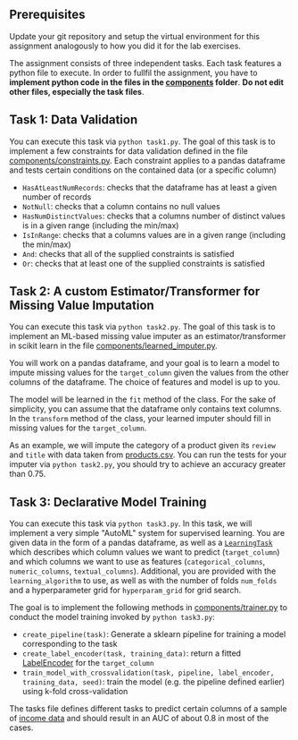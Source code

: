## Prerequisites

Update your git repository and setup the virtual environment for this assignment analogously to how you did it for the lab exercises.

The assignment consists of three independent tasks. Each task features a python file to execute. In order to fullfil the assignment, you have to **implement python code in the files in the [components](components/) folder**. **Do not edit other files, especially the task files**.

## Task 1: Data Validation

You can execute this task via ```python task1.py```. The goal of this task is to implement a few constraints for data validation defined in the file [components/constraints.py](components/constraints.py). Each constraint applies to a pandas dataframe and tests certain conditions on the contained data (or a specific column)

 * `HasAtLeastNumRecords`: checks that the dataframe has at least a given number of records
 * `NotNull`: checks that a column contains no null values
 * `HasNumDistinctValues`: checks that a columns number of distinct values is in a given range (including the min/max)
 * `IsInRange`: checks that a columns values are in a given range (including the min/max)
 * `And`: checks that all of the supplied constraints is satisfied
 * `Or`: checks that at least one of the supplied constraints is satisfied


## Task 2: A custom Estimator/Transformer for Missing Value Imputation

You can execute this task via ```python task2.py```. The goal of this task is to implement an ML-based missing value imputer as an estimator/transformer in scikit learn in the file [components/learned_imputer.py](components/learned_imputer.py). 

You will work on a pandas dataframe, and your goal is to learn a model to impute missing values for the `target_column` given the values from the other columns of the dataframe. The choice of features and model is up to you. 

The model will be learned in the `fit` method of the class. For the sake of simplicity, you can assume that the dataframe only contains text columns. In the `transform` method of the class, your learned imputer should fill in missing values for the `target_column`. 

As an example, we will impute the category of a product given its `review` and `title` with data taken from [products.csv](products.csv). You can run the tests for your imputer via ```python task2.py```, you should try to achieve an accuracy greater than 0.75.

## Task 3: Declarative Model Training

You can execute this task via ```python task3.py```. In this task, we will implement a very simple "AutoML" system for supervised learning. You are given data in the form of a pandas dataframe, as well as a [`LearningTask`](task3.py#L9) which describes which column values we want to predict (`target_column`) and which columns we want to use as features (`categorical_columns`, `numeric_columns`, `textual_columns`). Additional, you are provided with the `learning_algorithm` to use, as well as with the number of folds `num_folds` and a hyperparameter grid for `hyperparam_grid` for grid search.

The goal is to implement the following methods in [components/trainer.py](components/trainer.py) to conduct the model training invoked by ```python task3.py```:
 
 * `create_pipeline(task)`: Generate a sklearn pipeline for training a model corresponding to the task 
 * `create_label_encoder(task, training_data)`: return a fitted [LabelEncoder](https://scikit-learn.org/stable/modules/generated/sklearn.preprocessing.LabelEncoder.html) for the `target_column`
 * `train_model_with_crossvalidation(task, pipeline, label_encoder, training_data, seed)`: train the model (e.g. the pipeline defined earlier) using k-fold cross-validation

The tasks file defines different tasks to predict certain columns of a sample of [income data](adult-sample.csv) and should result in an AUC of about 0.8 in most of the cases.
